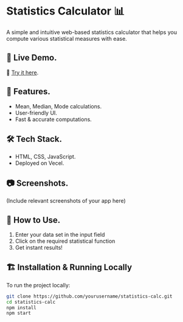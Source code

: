 # Statistics Calculator 📊  

A simple and intuitive web-based statistics calculator that helps you compute various statistical measures with ease.  

## 🚀 Live Demo. 
🔗 [Try it here](https://statistics-calc.vercel.app/).

## 📌 Features.  
- Mean, Median, Mode calculations.  
- User-friendly UI.  
- Fast & accurate computations. 

## 🛠️ Tech Stack.  
- HTML, CSS, JavaScript.  
- Deployed on Vecel. 

## 📷 Screenshots.  
(Include relevant screenshots of your app here)  

## 🎯 How to Use.  
1. Enter your data set in the input field  
2. Click on the required statistical function  
3. Get instant results!  

## 🏗️ Installation & Running Locally  
To run the project locally:  
```bash
git clone https://github.com/yourusername/statistics-calc.git
cd statistics-calc
npm install
npm start
